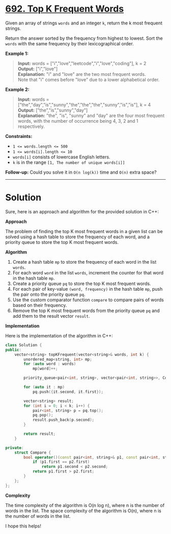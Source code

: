 # [692. Top K Frequent Words](https://leetcode.com/problems/top-k-frequent-words/)

Given an array of strings `words` and an integer `k`, return the k most frequent strings.

Return the answer sorted by the frequency from highest to lowest. Sort the `words` with the same frequency by their lexicographical order.

**Example 1:**

>**Input:** words = ["i","love","leetcode","i","love","coding"], k = 2<br>
**Output:** ["i","love"]<br>
**Explanation:** "i" and "love" are the two most frequent words.<br>
Note that "i" comes before "love" due to a lower alphabetical order.

**Example 2:**

>**Input:** words = ["the","day","is","sunny","the","the","the","sunny","is","is"], k = 4<br>
**Output:** ["the","is","sunny","day"]<br>
**Explanation:** "the", "is", "sunny" and "day" are the four most frequent words, with the number of occurrence being 4, 3, 2 and 1 respectively.
 

**Constraints:**

- `1 <= words.length <= 500`
- `1 <= words[i].length <= 10`
- `words[i]` consists of lowercase English letters.
- `k` is in the range `[1, The number of unique words[i]]`
 

**Follow-up:** Could you solve it in `O(n log(k))` time and `O(n)` extra space?

---
# Solution
Sure, here is an approach and algorithm for the provided solution in C++:

**Approach**

The problem of finding the top K most frequent words in a given list can be solved using a hash table to store the frequency of each word, and a priority queue to store the top K most frequent words.

**Algorithm**

1. Create a hash table `mp` to store the frequency of each word in the list `words`.
2. For each word `word` in the list `words`, increment the counter for that word in the hash table `mp`.
3. Create a priority queue `pq` to store the top K most frequent words.
4. For each pair of key-value `(word, frequency)` in the hash table `mp`, push the pair onto the priority queue `pq`.
5. Use the custom comparator function `compare` to compare pairs of words based on their frequency.
6. Remove the top K most frequent words from the priority queue `pq` and add them to the result vector `result`.

**Implementation**

Here is the implementation of the algorithm in C++:

```c++
class Solution {
public:
    vector<string> topKFrequent(vector<string>& words, int k) {
        unordered_map<string, int> mp;
        for (auto word : words)
            mp[word]++;

        priority_queue<pair<int, string>, vector<pair<int, string>>, Compare> pq;

        for (auto it : mp)
            pq.push({it.second, it.first});

        vector<string> result;
        for (int i = 0; i < k; i++) {
            pair<int, string> p = pq.top();
            pq.pop();
            result.push_back(p.second);
        }

        return result;
    }

private:
    struct Compare {
        bool operator()(const pair<int, string>& p1, const pair<int, string>& p2) const {
            if (p1.first == p2.first)
                return p1.second < p2.second;
            return p1.first > p2.first;
        }
    };
};
```

**Complexity**

The time complexity of the algorithm is O(n log n), where n is the number of words in the list. The space complexity of the algorithm is O(n), where n is the number of words in the list.

I hope this helps!


